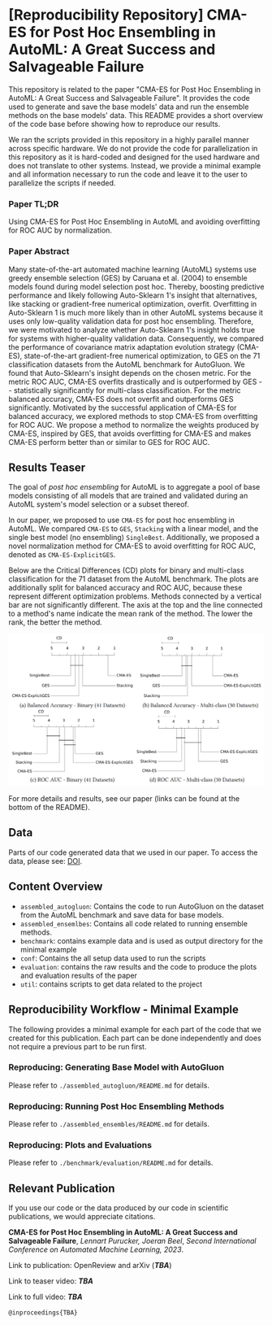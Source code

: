 # [Reproducibility Repository] CMA-ES for Post Hoc Ensembling in AutoML: A Great Success and Salvageable Failure

This repository is related to the paper "CMA-ES for Post Hoc Ensembling in AutoML: A Great Success and Salvageable
Failure".
It provides the code used to generate and save the base models' data and run the ensemble methods on the base models'
data.
This README provides a short overview of the code base before showing how to reproduce our results.

We ran the scripts provided in this repository in a highly parallel manner across specific hardware.
We do not provide the code for parallelization in this repository as it is hard-coded and designed for the used hardware
and does not translate to other systems.
Instead, we provide a minimal example and all information necessary to run the code and leave it to the user to
parallelize the scripts if needed.

### Paper TL;DR
Using CMA-ES for Post Hoc Ensembling in AutoML and avoiding overfitting for ROC AUC by normalization. 

### Paper Abstract
Many state-of-the-art automated machine learning (AutoML) systems use greedy ensemble selection (GES) by Caruana et
al. (2004) to ensemble models found during model selection post hoc. Thereby, boosting predictive performance and likely
following Auto-Sklearn 1's insight that alternatives, like stacking or gradient-free numerical optimization, overfit.
Overfitting in Auto-Sklearn 1 is much more likely than in other AutoML systems because it uses only low-quality
validation data for post hoc ensembling. Therefore, we were motivated to analyze whether Auto-Sklearn 1's insight holds
true for systems with higher-quality validation data. Consequently, we compared the performance of covariance matrix
adaptation evolution strategy (CMA-ES), state-of-the-art gradient-free numerical optimization, to GES on the 71
classification datasets from the AutoML benchmark for AutoGluon. We found that Auto-Sklearn's insight depends on the
chosen metric. For the metric ROC AUC, CMA-ES overfits drastically and is outperformed by GES -- statistically
significantly for multi-class classification. For the metric balanced accuracy, CMA-ES does not overfit and outperforms
GES significantly. Motivated by the successful application of CMA-ES for balanced accuracy, we explored methods to stop
CMA-ES from overfitting for ROC AUC. We propose a method to normalize the weights produced by CMA-ES, inspired by GES,
that avoids overfitting for CMA-ES and makes CMA-ES perform better than or similar to GES for ROC AUC.

## Results Teaser

The goal of _post hoc ensembling_ for AutoML is to aggregate a pool of base models consisting of all models that are
trained and validated during an AutoML system's model selection or a subset thereof.

In our paper, we proposed to use `CMA-ES` for post hoc ensembling in AutoML. 
We compared `CMA-ES` to `GES`, `Stacking` with a linear model, and the single best model (no ensembling) `SingleBest`.
Additionally, we proposed a novel normalization method for CMA-ES to avoid overfitting for ROC AUC, denoted as `CMA-ES-ExplicitGES`.

Below are the Critical Differences (CD) plots for binary and multi-class classification for the 71 dataset from 
the AutoML benchmark. The plots are additionally split for balanced accuracy and ROC AUC, because these represent different 
optimization problems. Methods connected by a vertical bar are not significantly different. The axis at the top and 
the line connected to a method's name indicate the mean rank of the method. The lower the rank, the better the method.

![result_teaser.png](result_teaser.png)

For more details and results, see our paper (links can be found at the bottom of the README).
## Data

Parts of our code generated data that we used in our paper.
To access the data, please see: [DOI](https://doi.org/10.6084/m9.figshare.23609361).

## Content Overview

* `assembled_autogluon`: Contains the code to run AutoGluon on the dataset from the AutoML benchmark and save data for
  base models.
* `assembled_ensemlbes`: Contains all code related to running ensemble methods.
* `benchmark`: contains example data and is used as output directory for the minimal example
* `conf`: Contains the all setup data used to run the scripts
* `evaluation`: contains the raw results and the code to produce the plots and evaluation results of the paper
* `util`: contains scripts to get data related to the project

## Reproducibility Workflow - Minimal Example

The following provides a minimal example for each part of the code that we created for this publication.
Each part can be done independently and does not require a previous part to be run first.

### Reproducing: Generating Base Model with AutoGluon

Please refer to `./assembled_autogluon/README.md` for details.

### Reproducing: Running Post Hoc Ensembling Methods

Please refer to `./assembled_ensembles/README.md` for details.

### Reproducing: Plots and Evaluations

Please refer to `./benchmark/evaluation/README.md` for details.

## Relevant Publication

If you use our code or the data produced by our code in scientific publications, we would appreciate citations.

**CMA-ES for Post Hoc Ensembling in AutoML: A Great Success and Salvageable Failure**,
_Lennart Purucker, Joeran Beel_, _Second International Conference on Automated Machine Learning, 2023_.

Link to publication: OpenReview and arXiv (**_TBA_**)

Link to teaser video: **_TBA_**

Link to full video: **_TBA_**

```
@inproceedings{TBA}
```
